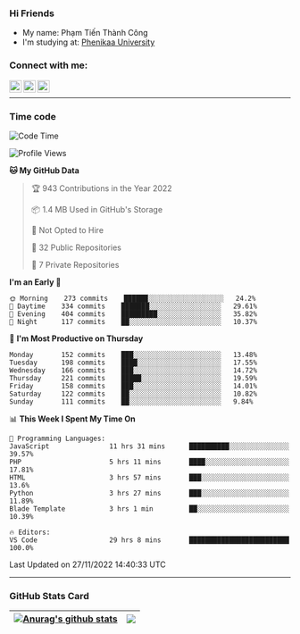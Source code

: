 ### Hi Friends

- My name: Phạm Tiến Thành Công
- I'm studying at: [Phenikaa University]


### Connect with me:
[<img align="left" alt="PhamTienThanhCong | Facebook" width="22px" src="https://upload.wikimedia.org/wikipedia/commons/thumb/1/16/Facebook-icon-1.png/640px-Facebook-icon-1.png" />][facebook]
[<img align="left" alt="PhamTienThanhCong | Zalo" width="22px" src="https://www.anphatpc.com.vn/template/anphat_2020v2/images/icon-zalo.jpg" />][zalo]
[<img align="left" alt="PhamTienThanhCong | LinkedIn" width="22px" src="https://cdn3.iconfinder.com/data/icons/inficons/512/linkedin.png" />][linkedin]

<br />

---

### Time code

<!--START_SECTION:waka-->
![Code Time](http://img.shields.io/badge/Code%20Time-764%20hrs%208%20mins-blue)

![Profile Views](http://img.shields.io/badge/Profile%20Views-13-blue)

**🐱 My GitHub Data** 

> 🏆 943 Contributions in the Year 2022
 > 
> 📦 1.4 MB Used in GitHub's Storage 
 > 
> 🚫 Not Opted to Hire
 > 
> 📜 32 Public Repositories 
 > 
> 🔑 7 Private Repositories  
 > 
**I'm an Early 🐤** 

```text
🌞 Morning    273 commits    ██████░░░░░░░░░░░░░░░░░░░   24.2% 
🌆 Daytime    334 commits    ███████░░░░░░░░░░░░░░░░░░   29.61% 
🌃 Evening    404 commits    █████████░░░░░░░░░░░░░░░░   35.82% 
🌙 Night      117 commits    ██░░░░░░░░░░░░░░░░░░░░░░░   10.37%

```
📅 **I'm Most Productive on Thursday** 

```text
Monday       152 commits    ███░░░░░░░░░░░░░░░░░░░░░░   13.48% 
Tuesday      198 commits    ████░░░░░░░░░░░░░░░░░░░░░   17.55% 
Wednesday    166 commits    ███░░░░░░░░░░░░░░░░░░░░░░   14.72% 
Thursday     221 commits    █████░░░░░░░░░░░░░░░░░░░░   19.59% 
Friday       158 commits    ███░░░░░░░░░░░░░░░░░░░░░░   14.01% 
Saturday     122 commits    ██░░░░░░░░░░░░░░░░░░░░░░░   10.82% 
Sunday       111 commits    ██░░░░░░░░░░░░░░░░░░░░░░░   9.84%

```


📊 **This Week I Spent My Time On** 

```text
💬 Programming Languages: 
JavaScript               11 hrs 31 mins      ██████████░░░░░░░░░░░░░░░   39.57% 
PHP                      5 hrs 11 mins       ████░░░░░░░░░░░░░░░░░░░░░   17.81% 
HTML                     3 hrs 57 mins       ███░░░░░░░░░░░░░░░░░░░░░░   13.6% 
Python                   3 hrs 27 mins       ███░░░░░░░░░░░░░░░░░░░░░░   11.89% 
Blade Template           3 hrs 1 min         ██░░░░░░░░░░░░░░░░░░░░░░░   10.39%

🔥 Editors: 
VS Code                  29 hrs 8 mins       █████████████████████████   100.0%

```


 Last Updated on 27/11/2022 14:40:33 UTC
<!--END_SECTION:waka-->

---

### GitHub Stats Card

| <a href="https://github.com/phamtienthanhcong"><img align="center" src="https://github-readme-stats.vercel.app/api?username=PhamTienThanhCong&show_icons=true&include_all_commits=true&theme=buefy&hide_border=true&theme=ocean_dark" alt="Anurag's github stats" /></a> | <a href="https://github.com/phamtienthanhcong"><img align="center" src="https://github-readme-stats.vercel.app/api/top-langs/?username=PhamTienThanhCong&layout=compact&theme=buefy&hide_border=true&theme=ocean_dark" /></a> |
| ------------- | ------------- |

[Phenikaa University]: https://phenikaa-uni.edu.vn/vi
[facebook]: https://www.facebook.com/phamtienthanhcong
[linkedin]: https://linkedin.com/in/phamtienthanhcong
[zalo]: https://zalo.me/0396396332
[tiktok]: https://www.tiktok.com/@phamtienthanhcong
[web]: https://github.com/PhamTienThanhCong/web_dev
[min project]: https://github.com/PhamTienThanhCong/Project-Of-Web
[c and cpp]: https://github.com/PhamTienThanhCong/Code_C_and_Cpro
[python]: https://github.com/PhamTienThanhCong/Python_beginer

